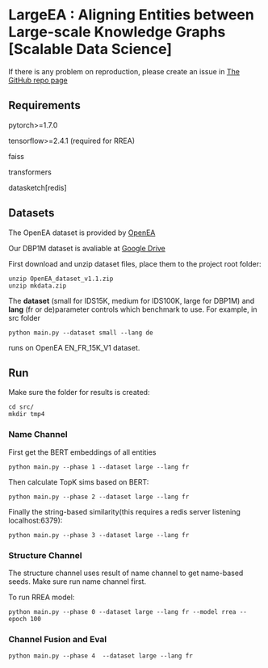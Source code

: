 # LargeEA : Aligning Entities between Large-scale Knowledge Graphs [Scalable Data Science]

If there is any problem on reproduction, please create an issue in [The GitHub repo page](https://github.com/ZJU-DBL/LargeEA)


## Requirements

pytorch>=1.7.0

tensorflow>=2.4.1 (required for RREA)

faiss

transformers

datasketch[redis]


## Datasets 
The OpenEA dataset is provided by [OpenEA](https://github.com/nju-websoft/OpenEA)

Our DBP1M dataset is avaliable at [Google Drive](https://drive.google.com/file/d/15jeGD-6pVGlqI5jCn7KJfGIER6AeoQ-L/view?usp=sharing)

First download and unzip dataset files, place them to the project root folder:

    unzip OpenEA_dataset_v1.1.zip
    unzip mkdata.zip


The __dataset__ (small for IDS15K, medium for IDS100K, large for DBP1M) and  __lang__ (fr or de)parameter controls which benchmark to use.
For example, in src folder

    python main.py --dataset small --lang de

runs on OpenEA EN_FR_15K_V1 dataset.

## Run

Make sure the folder for results is created:

    cd src/
    mkdir tmp4

### Name Channel

First get the BERT embeddings of all entities

    python main.py --phase 1 --dataset large --lang fr 

Then calculate TopK sims based on BERT:

    python main.py --phase 2 --dataset large --lang fr 

Finally the string-based similarity(this requires a redis server listening  localhost:6379):

    python main.py --phase 3 --dataset large --lang fr 

### Structure Channel

The structure channel uses result of name channel to get name-based seeds. Make sure run name channel first.

To run RREA model: 

    python main.py --phase 0 --dataset large --lang fr --model rrea --epoch 100 


### Channel Fusion and Eval

    python main.py --phase 4  --dataset large --lang fr 